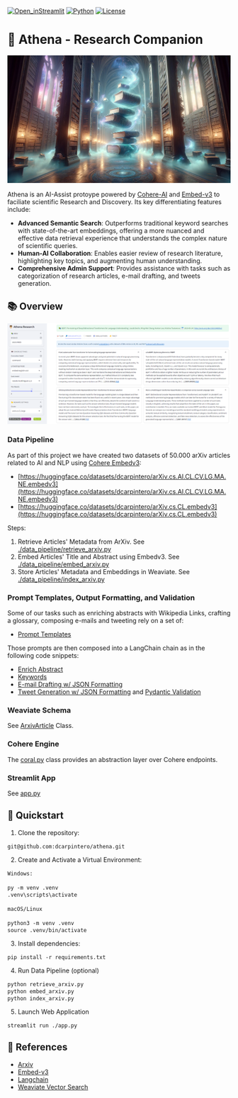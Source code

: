 [![Open_inStreamlit](https://img.shields.io/badge/Open%20In-Streamlit-red?logo=Streamlit)](https://wikisearch.streamlit.app/)
[![Python](https://img.shields.io/badge/python-%203.8-blue.svg)](https://www.python.org/)
[![License](https://img.shields.io/badge/Apache-2.0-green.svg)](https://github.com/dcarpintero/athena/blob/main/LICENSE)

# 🦉 Athena - Research Companion
<p align="center">
  <img src="./static/athena-dalle.png">
</p>

Athena is an AI-Assist protoype powered by [Cohere-AI](https://cohere.com/) and [Embed-v3](https://txt.cohere.com/introducing-embed-v3/) to faciliate scientific Research and Discovery. Its key differentiating features include:
- **Advanced Semantic Search**: Outperforms traditional keyword searches with state-of-the-art embeddings, offering a more nuanced and effective data retrieval experience that understands the complex nature of scientific queries.
- **Human-AI Collaboration**: Enables easier review of research literature, highlighting key topics, and augmenting human understanding.
- **Comprehensive Admin Support**: Provides assistance with tasks such as categorization of research articles, e-mail drafting, and tweets generation.

## 📚 Overview

<p align="center">
  <img src="./static/athena-app.png">
</p>

### Data Pipeline

As part of this project we have created two datasets of 50.000 arXiv articles related to AI and NLP using [Cohere Embedv3](https://txt.cohere.com/introducing-embed-v3/):
- [https://huggingface.co/datasets/dcarpintero/arXiv.cs.AI.CL.CV.LG.MA.NE.embedv3](https://huggingface.co/datasets/dcarpintero/arXiv.cs.AI.CL.CV.LG.MA.NE.embedv3)
- [https://huggingface.co/datasets/dcarpintero/arXiv.cs.CL.embedv3](https://huggingface.co/datasets/dcarpintero/arXiv.cs.CL.embedv3)

Steps:
1) Retrieve Articles' Metadata from ArXiv. See [./data_pipeline/retrieve_arxiv.py](./data_pipeline/retrieve_arxiv.py)
2) Embed Articles' Title and Abstract using Embedv3. See [./data_pipeline/embed_arxiv.py](./data_pipeline/embed_arxiv.py)
3) Store Articles' Metadata and Embeddings in Weaviate. See [./data_pipeline/index_arxiv.py](./data_pipeline/index_arxiv.py)

### Prompt Templates, Output Formatting, and Validation

Some of our tasks such as enriching abstracts with Wikipedia Links, crafting a glossary, composing e-mails and tweeting rely on a set of:
- [Prompt Templates](./prompts/athena.toml)

Those prompts are then composed into a LangChain chain as in the following code snippets:
- [Enrich Abstract](https://github.com/dcarpintero/athena/blob/5457229eba2c634b1bb3804aa342344b50ac278b/coral.py#L130-L150)
- [Keywords](https://github.com/dcarpintero/athena/blob/5457229eba2c634b1bb3804aa342344b50ac278b/coral.py#L153-L173)
- [E-mail Drafting w/ JSON Formatting](https://github.com/dcarpintero/athena/blob/5457229eba2c634b1bb3804aa342344b50ac278b/coral.py#L100-L127)
- [Tweet Generation w/ JSON Formatting](https://github.com/dcarpintero/athena/blob/5457229eba2c634b1bb3804aa342344b50ac278b/coral.py#L74-L97) and [Pydantic Validation](https://github.com/dcarpintero/athena/blob/5457229eba2c634b1bb3804aa342344b50ac278b/coral.py#L17-L28)


### Weaviate Schema

See [ArxivArticle](https://github.com/dcarpintero/athena/blob/5457229eba2c634b1bb3804aa342344b50ac278b/data_pipeline/index_arxiv.py#L12-L116) Class.

### Cohere Engine

The [coral.py](./coral.py) class provides an abstraction layer over Cohere endpoints.

### Streamlit App

See [app.py](./app.py)

## 🚀 Quickstart

1. Clone the repository:
```
git@github.com:dcarpintero/athena.git
```

2. Create and Activate a Virtual Environment:

```
Windows:

py -m venv .venv
.venv\scripts\activate

macOS/Linux

python3 -m venv .venv
source .venv/bin/activate
```

3. Install dependencies:

```
pip install -r requirements.txt
```

4. Run Data Pipeline (optional)

```
python retrieve_arxiv.py
python embed_arxiv.py
python index_arxiv.py
```

5. Launch Web Application

```
streamlit run ./app.py
```

## 🔗 References

- [Arxiv](https://arxiv.org/)
- [Embed-v3](https://txt.cohere.com/introducing-embed-v3/)
- [Langchain](https://langchain.com)
- [Weaviate Vector Search](https://weaviate.io/developers/weaviate/search/similarity/)